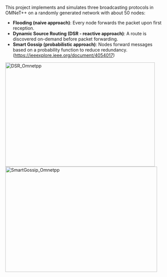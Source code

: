 This project implements and simulates three broadcasting protocols in OMNeT++ on a randomly generated network with about 50 nodes:

- **Flooding (naive approach)**: Every node forwards the packet upon first reception.
- **Dynamic Source Routing (DSR - reactive approach)**: A route is discovered on-demand before packet forwarding.
- **Smart Gossip (probabilistic approach)**: Nodes forward messages based on a probability function to reduce redundancy. (https://ieeexplore.ieee.org/document/4054017)

<img width="468" height="326" alt="DSR_Omnetpp" src="https://github.com/user-attachments/assets/8902209c-f77b-4718-9b1a-91c6192ffe56" />
<img width="475" height="330" alt="SmartGossip_Omnetpp" src="https://github.com/user-attachments/assets/90905522-0a34-4426-b8ef-f4e0ad2bf3cc" />
